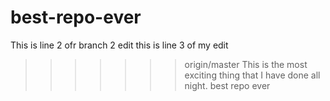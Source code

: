 # best-repo-ever
This is line 2 ofr branch 2 edit
this is line 3 of my edit
>>>>>>> origin/master
This is the most exciting thing that I have done all night.
best repo ever
